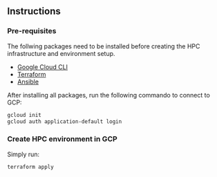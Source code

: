 ## Instructions

### Pre-requisites

The follwing packages need to be installed before creating the HPC infrastructure and environment setup.

- [Google Cloud CLI](https://cloud.google.com/sdk/docs/install)
- [Terraform](https://developer.hashicorp.com/terraform/install)
- [Ansible](https://docs.ansible.com/ansible/latest/installation_guide/intro_installation.html) 

After installing all packages, run the following commando to connect to GCP:

```sh
gcloud init
gcloud auth application-default login
```

### Create HPC environment in GCP

Simply run:

```sh
terraform apply
```

